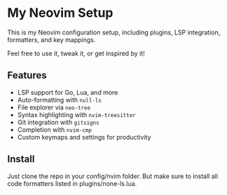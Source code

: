 # My Neovim Setup

This is my Neovim configuration setup, including plugins, LSP integration, formatters, and key mappings.  

Feel free to use it, tweak it, or get inspired by it!  

## Features
- LSP support for Go, Lua, and more
- Auto-formatting with `null-ls`
- File explorer via `neo-tree`
- Syntax highlighting with `nvim-treesitter`
- Git integration with `gitsigns`
- Completion with `nvim-cmp`
- Custom keymaps and settings for productivity

## Install

Just clone the repo in your config/nvim folder.
But make sure to install all code formatters listed in plugins/none-ls.lua.

